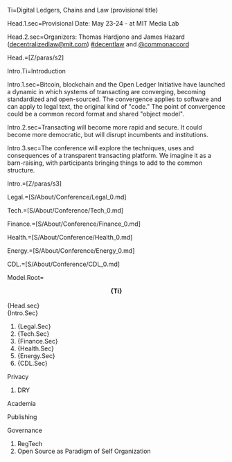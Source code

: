 Ti=Digital Ledgers, Chains and Law (provisional title)

Head.1.sec=Provisional Date:  May 23-24 - at MIT Media Lab

Head.2.sec=Organizers: Thomas Hardjono and James Hazard  (decentralizedlaw@mit.com) <a href="https://twitter.com/search?q=%23decentlaw&src=typd">#decentlaw</a> and <a href="https://twitter.com/CommonAccord">@commonaccord</a> 

Head.=[Z/paras/s2]

Intro.Ti=Introduction

Intro.1.sec=Bitcoin, blockchain and the Open Ledger Initiative have launched a dynamic in which systems of transacting are converging, becoming standardized and open-sourced.  The convergence applies to software and can apply to legal text, the original kind of "code."  The point of convergence could be a common record format and shared "object model".

Intro.2.sec=Transacting will become more rapid and secure.  It could become more democratic, but will disrupt incumbents and institutions.

Intro.3.sec=The conference will explore the techniques, uses and consequences of a transparent transacting platform.  We imagine it as a barn-raising, with participants bringing things to add to the common structure.

Intro.=[Z/paras/s3]

Legal.=[S/About/Conference/Legal_0.md]

Tech.=[S/About/Conference/Tech_0.md]

Finance.=[S/About/Conference/Finance_0.md]

Health.=[S/About/Conference/Health_0.md]

Energy.=[S/About/Conference/Energy_0.md]

CDL.=[S/About/Conference/CDL_0.md]

Model.Root=<center><b>{Ti}</b></center><br>{Head.sec}<br>{Intro.Sec}<ol><li>{Legal.Sec}<li>{Tech.Sec}<li>{Finance.Sec}<li>{Health.Sec}<li>{Energy.Sec}<li>{CDL.Sec}</ol>


Privacy

1. DRY

Academia

Publishing

Governance

1. RegTech
2. Open Source as Paradigm of Self Organization